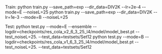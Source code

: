 Train:
python train.py --save_path=exp --dir_data=DIV2K --lr=2e-4 --mode=E --noiseL=25
python train.py --save_path=exp --dir_data=DIV2K --lr=1e-3 --mode=B --noiseL=25

Test:
python test.py --mode=E --ensemble --logdir=checkpoints/res_cola_v2_6_3_25_l4/model/model_best.pt --test_noiseL=25. --test_data=testsets/Set12
python test.py --mode=B --logdir=checkpoints/res_cola_v1_6_3_25_l4/model/model_best.pt --test_noiseL=25. --test_data=testsets/Set12